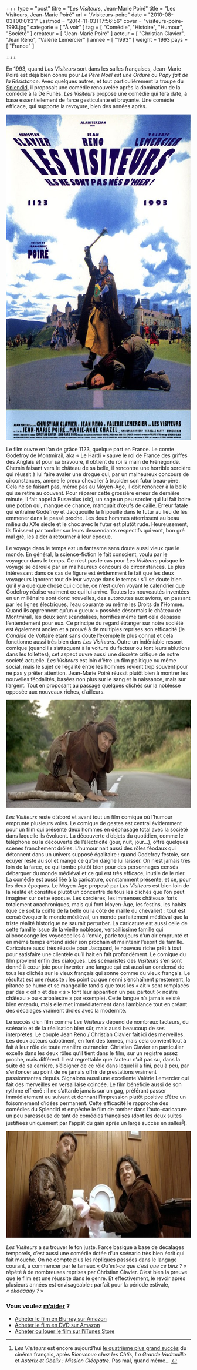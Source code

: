 +++
type = "post"
titre = "<em>Les Visiteurs</em>, Jean-Marie Poiré"
title = "Les Visiteurs, Jean-Marie Poiré"
url = "/visiteurs-poire"
date = "2010-08-03T00:01:31"
Lastmod = "2014-11-03T17:56:56"
cover = "visiteurs-poire-1993.jpg"
categorie = [ "À voir" ]
tag = [ "Comédie", "Histoire", "Humour", "Société" ]
createur = [ "Jean-Marie Poiré" ]
acteur = [ "Christian Clavier", "Jean Réno", "Valérie Lemercier" ]
annee = [ "1993" ]
weight = 1993
pays = [ "France" ]

+++

<p>En 1993, quand <em>Les Visiteurs</em> sort dans les salles françaises, Jean-Marie Poiré est déjà bien connu pour <em>Le Père Noël est une Ordure</em> ou <em>Papy fait de la Résistance</em>. Avec quelques autres, et tout particulièrement la troupe du <a href="http://fr.wikipedia.org/wiki/Le_Splendid">Splendid</a>, il proposait une comédie renouvelée après la domination de la comédie à la De Funès. <em>Les Visiteurs</em> propose une comédie qui fera date, à base essentiellement de farce gesticulante et bruyante. Une comédie efficace, qui supporte la revoyure, bien des années après.</p>
<a href="http://www.allocine.fr/film/fichefilm_gen_cfilm=5241.html"><img class="aligncenter" src="les-visiteurs.jpg" alt="les-visiteurs.jpg" width="623" height="886" border="0" /></a>
<p>Le film ouvre en l&rsquo;an de grâce 1123, quelque part en France. Le comte Godefroy de Montmirail, aka &laquo;&nbsp;Le Hardi&nbsp;&raquo; sauve le roi de France des griffes des Anglais et pour sa bravoure, il obtient du roi la main de Frénégonde. Chemin faisant vers le château de sa belle, il rencontre une horrible sorcière qui réussit à lui faire avaler une drogue qui, par un malheureux concours de circonstances, amène le preux chevalier à trucider son futur beau-père. Cela ne se faisant pas, même pas au Moyen-Âge, il doit renoncer à la belle qui se retire au couvent. Pour réparer cette grossière erreur de dernière minute, il fait appel à Eusæbius (sic), un sage un peu sorcier qui lui fait boire une potion qui, manque de chance, manquait d&rsquo;œufs de caille. Erreur fatale qui entraîne Godefroy et Jacquouille la fripouille dans le futur au lieu de les emmener dans le passé proche. Les deux hommes atterrissent au beau milieu du XXe siècle et le choc avec le futur est plutôt rude. Heureusement, ils finissent par tomber sur leurs descendants respectifs qui vont, bon gré mal gré, les aider à retourner à leur époque.</p>
<p>Le voyage dans le temps est un fantasme sans doute aussi vieux que le monde. En général, la science-fiction le fait conscient, voulu par le voyageur dans le temps. Ce n&rsquo;est pas le cas pour <em>Les Visiteurs</em> puisque le voyage se déroule par un malheureux concours de circonstances. Le plus intéressant dans ce cas de figure est évidemment le fait que les deux voyageurs ignorent tout de leur voyage dans le temps : s&rsquo;il se doute bien qu&rsquo;il y a quelque chose qui cloche, ce n&rsquo;est qu&rsquo;en voyant le calendrier que Godefroy réalise vraiment ce qui lui arrive. Toutes les nouveautés inventées en un millénaire sont donc nouvelles, des autoroutes aux avions, en passant par les lignes électriques, l&rsquo;eau courante ou même les Droits de l&rsquo;Homme. Quand ils apprennent qu&rsquo;un &laquo;&nbsp;gueux&nbsp;&raquo; possède désormais le château de Montmirail, les deux sont scandalisés, horrifiés même tant cela dépasse l&rsquo;entendement pour eux. Ce principe du regard étranger sur notre société est également ancien et a prouvé à de multiples reprises son efficacité (le <em>Candide</em> de Voltaire étant sans doute l&rsquo;exemple le plus connu) et cela fonctionne aussi très bien dans <em>Les Visiteurs</em>. Outre un indéniable ressort comique (quand ils s&rsquo;attaquent à la voiture du facteur ou font leurs ablutions dans les toilettes), cet aspect ouvre aussi une discrète critique de notre société actuelle. <em>Les Visiteurs</em> est loin d&rsquo;être un film politique ou même social, mais le sujet de l&rsquo;égalité entre les hommes revient trop souvent pour ne pas y prêter attention. Jean-Marie Poiré réussit plutôt bien à montrer les nouvelles féodalités, basées non plus sur le sang et la naissance, mais sur l&rsquo;argent. Tout en proposant au passage quelques clichés sur la noblesse opposée aux nouveaux riches, d&rsquo;ailleurs.</p>
<img class="aligncenter" src="visiteurs-clavier-poire.jpg" alt="visiteurs-clavier-poire.jpg" width="690" height="293" border="0" />
<p><em>Les Visiteurs</em> reste d&rsquo;abord et avant tout un film comique où l&rsquo;humour emprunte plusieurs voies. Le comique de gestes est central évidemment pour un film qui présente deux hommes en déphasage total avec la société dans laquelle ils évoluent. La découverte d&rsquo;objets du quotidien, comme le téléphone ou la découverte de l&rsquo;électricité (jour, nuit, jour…), offre quelques scènes franchement drôles. L&rsquo;humour nait aussi des rôles féodaux qui détonnent dans un univers supposé égalitaire : quand Godefroy festoie, son écuyer reste au sol et mange ce qu&rsquo;on daigne lui laisser. On n&rsquo;est jamais très loin de la farce, ce qui tombe plutôt bien pour des personnages censés débarquer du monde médiéval et ce qui est très efficace, inutile de le nier. La comédie est aussi liée à la caricature, constamment présente, et ce, pour les deux époques. Le Moyen-Âge proposé par <em>Les Visiteurs</em> est bien loin de la réalité et constitue plutôt un concentré de tous les clichés que l&rsquo;on peut imaginer sur cette époque. Les sorcières, les immenses châteaux forts totalement anachroniques, mais qui font Moyen-Âge, les festins, les habits (que ce soit la coiffe de la belle ou la côte de maille du chevalier) : tout est censé évoquer le monde médiéval, un monde parfaitement médiéval que la triste réalité historique ne saurait perturber. La caricature est aussi celle de cette famille issue de la vieille noblesse, versaillissime famille qui alloooooonge les voyeeeeelles à l&rsquo;envie, parle toujours d&rsquo;un air emprunté et en même temps entend aider son prochain et maintenir l&rsquo;esprit de famille. Caricature aussi très réussie pour Jacquard, le nouveau riche prêt à tout pour satisfaire une clientèle qu&rsquo;il hait en fait profondément. Le comique du film provient enfin des dialogues. Les scénaristes des <em>Visiteurs</em> s&rsquo;en sont donné à cœur joie pour inventer une langue qui est aussi un condensé de tous les clichés sur le vieux français qui sonne comme du vieux français. Le résultat est une réussite : les point ou que nenni s&rsquo;enchaînent prestement, la pitance se hume et se mangeaille tandis que tous les &laquo;&nbsp;ait&nbsp;&raquo; sont remplacés par des &laquo;&nbsp;oit&nbsp;&raquo; et des &laquo;&nbsp;s&nbsp;&raquo; font leur apparition un peu partout (&laquo;&nbsp;nostre château&nbsp;&raquo; ou &laquo;&nbsp;arbalestre&nbsp;&raquo; par exemple). Cette langue n&rsquo;a jamais existé bien entendu, mais elle met immédiatement dans l&rsquo;ambiance tout en créant des décalages vraiment drôles avec la modernité.</p>
<p>Le succès d&rsquo;un film comme <em>Les Visiteurs</em> dépend de nombreux facteurs, du scénario et de la réalisation bien sûr, mais aussi beaucoup de ses interprètes. Le couple Jean Réno / Christian Clavier fait ici des merveilles. Les deux acteurs cabotinent, en font des tonnes, mais cela convient tout à fait à leur rôle de toute manière outrancier. Christian Clavier en particulier excelle dans les deux rôles qu&rsquo;il tient dans le film, sur un registre assez proche, mais différent. Il est regrettable que l&rsquo;acteur n&rsquo;ait pas su, dans la suite de sa carrière, s&rsquo;éloigner de ce rôle dans lequel il a fini, peu à peu, par s&rsquo;enfoncer au point de ne jamais offrir de prestations vraiment passionnantes depuis. Signalons aussi une excellente Valérie Lemercier qui fait des merveilles en versaillaise coincée. Le film bénéficie aussi de son rythme effréné : il ne s&rsquo;attarde jamais sur un gag, préférant passer immédiatement au suivant et donnant l&rsquo;impression plutôt positive d&rsquo;être un foisonnement d&rsquo;idées permanent. Cette efficacité le rapproche des comédies du Splendid et empêche le film de tomber dans l&rsquo;auto-caricature un peu paresseuse de tant de comédies françaises (dont les deux suites justifiées uniquement par l&rsquo;appât du gain après un large succès en salles<sup id="fnref-3765-1"><a href="#fn-3765-1" rel="footnote">1</a></sup>).</p>
<img class="aligncenter" src="visiteurs-reno-clavier.jpg" alt="visiteurs-reno-clavier.jpg" width="690" height="290" border="0" />
<p><em>Les Visiteurs</em> a su trouver le ton juste. Farce basique à base de décalages temporels, c&rsquo;est aussi une comédie dotée d&rsquo;un scénario très bien écrit qui fait mouche. On ne compte plus les répliques passées dans le langage courant, à commencer par le fameux &laquo;&nbsp;<em>Qu&rsquo;est-ce que c&rsquo;est que ce binz ?&nbsp;&raquo;</em> répété à de nombreuses reprises par Christian Clavier. C&rsquo;est bien la preuve que le film est une réussite dans le genre. Et effectivement, le revoir après plusieurs années est envisageable : parfait pour la période estivale, &laquo;&nbsp;<em>okaaaaay ?</em>&nbsp;&raquo;</p>
<div class="amazon">
<h3>Vous voulez <a href="/soutien/">m&rsquo;aider</a> ?</h3>
<ul>
<li><a href="http://www.amazon.fr/gp/product/B001HBW30G/ref=as_li_ss_tl?ie=UTF8&amp;tag=leblogdenic07-21&amp;linkCode=as2&amp;camp=1642&amp;creative=19458&amp;creativeASIN=B001HBW30G">Acheter le film en Blu-ray sur Amazon</a></li>
<li><a href="http://www.amazon.fr/gp/product/B0014C5Y7C/ref=as_li_ss_tl?ie=UTF8&amp;tag=leblogdenic07-21&amp;linkCode=as2&amp;camp=1642&amp;creative=19458&amp;creativeASIN=B0014C5Y7C">Acheter le film en DVD sur Amazon</a></li>
<li><a href="https://itunes.apple.com/fr/movie/les-visiteurs/id401052967">Acheter ou louer le film sur l&rsquo;iTunes Store</a></li>
</ul>
</div>
<div class="footnotes">
<hr />
<ol>
<li id="fn-3765-1">
<em>Les Visiteurs</em> est encore aujourd&rsquo;hui <a href="http://fr.wikipedia.org/wiki/Les_Visiteurs_(1993)#Box-office">le quatrième plus grand succès</a> du cinéma français, après <em>Bienvenue chez les Chtis</em>, <em>La Grande Vadrouille</em> et <em>Asterix et Obelix : Mission Cléopatre</em>. Pas mal, quand même…&#160;<a href="#fnref-3765-1" rev="footnote">&#8617;</a>
</li>
</ol>
</div>

